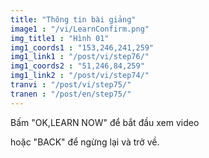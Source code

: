 ```yaml
---
title: "Thông tin bài giảng"
image1 : "/vi/LearnConfirm.png"
img_title1 : "Hình 01"
img1_coords1 : "153,246,241,259"
img1_link1 : "/post/vi/step76/"
img1_coords2 : "51,246,84,259"
img1_link2 : "/post/vi/step74/"
tranvi : "/post/vi/step75/"
tranen : "/post/en/step75/"
---
```

Bấm "OK,LEARN NOW" để bắt đầu xem video 

hoặc "BACK" để ngừng lại và trở về.